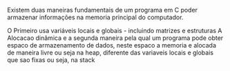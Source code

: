 Existem duas maneiras fundamentais de um programa em C poder armazenar informações na memoria principal do computador.

O Primeiro usa variáveis locais e globais - incluindo matrizes e estruturas
A Alocacao dinâmica e a segunda maneira pela qual um programa pode obter espaco de armazenamento de dados, neste espaco  a memoria e alocada de maneira livre ou seja na heap, diferente das variaveis locais e globais que sao fixas ou seja, na stack

